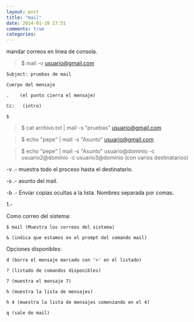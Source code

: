 ```yaml
---
layout: post
title: "mail"
date: 2014-01-28 17:51
comments: true
categories: 
---
```

mandar correos en linea de consola.

>$ mail -v usuario@gmail.com 

	Subject: pruebas de mail 

	Cuerpo del mensaje

	.    (el punto cierra el mensaje)

	Cc:   (intro)

	$

>$ cat archivo.txt | mail -s "pruebas" usuario@gmail.com 

>$ echo "pepe" | mail -s "Asunto" usuario@gmail.com

>$ echo "pepe" | mail -s "Asunto" usuario@dominio -c usuario2@dominio  -c usuario3@dominio  (con varios destinatarios)

-v .- muestra todo el proceso hasta el destinatario.

-s .- asunto del mail.

-b .- Enviar copias ocultas a la lista. Nombres separada por comas.

1.-

Como correo del sistema:

	$ mail (Muestra los correos del sistema)

	& (indica que estamos en el prompt del comando mail)

Opciones disponibles:

	d (borra el mensaje marcado con '>' en el listado)

	? (listado de comandos disponibles)

	7 (muestra el mensaje 7)

	h (muestra la lista de mensajes)

	h 4 (muestra la lista de mensajes comenzando en el 4)

	q (sale de mail)

